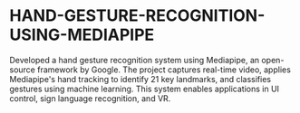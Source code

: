 # HAND-GESTURE-RECOGNITION-USING-MEDIAPIPE

Developed a hand gesture recognition system using Mediapipe, an open-source framework by Google. The project captures real-time video, applies Mediapipe's hand tracking to identify 21 key landmarks, and classifies gestures using machine learning. This system enables applications in UI control, sign language recognition, and VR.

